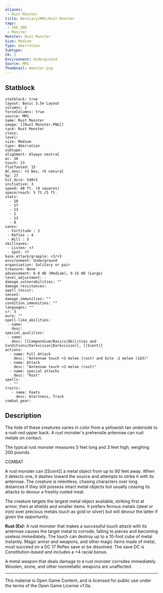 ```yaml
---
aliases:
 - Rust Monster
title: Bestiary/MM1/Rust Monster
tags: 
 - 35E_SRD
 - Monster
Monster: Rust Monster
Size: Medium
Type: Aberration
Subtype: 
CR: 3
Environnent: Underground
Source: MM1
Thumbnail: monster.png
---
```


## Statblock

```statblock
statblock: true
layout: Basic 3.5e Layout
columns: 2
forceColumns: true
source: MM1 
name: Rust Monster
image: [[Rust Monster.PNG]]
race: Rust Monster
class: 
level: 
size: Medium
type: Aberration
subtype: 
alignment: Always neutral
ac: 18
touch: 13
flatfooted: 15
AC_desc: +3 Dex, +5 natural
hp: 27
hit_dice: 5d8+5
initiative: 3
speed: 40 ft. (8 squares)
space/reach: 5 ft./5 ft.
stats:
  - 10
  - 17
  - 13
  - 2
  - 13
  - 8
saves:
 - Fortitude : 2
 - Reflex : 4
 - Will : 5
skillsaves:
 - Listen: +7
 - Spot: +7
base_attack/grapple: +3/+3
environment: Underground
organization: Solitary or pair
treasure: None
advancement: 6-8 HD (Medium); 9-15 HD (Large)
level_adjustment: -
damage_vulnerabilities: ""
damage_resistances: 
spell_resist: 
senses: 
damage_immunities: ""
condition_immunities: ""
languages: ""
cr: 3
aura: ""
spell-like_abilities:
 - name: 
   desc: 
special_qualities:
 - name:
   desc: [[Compendium/Basics/Abilities and Conditions/Darkvision|Darkvision]], [[Scent]]
actions:
  - name: Full Attack
    desc: "Antennae touch +3 melee (rust) and bite -2 melee (1d3)"
  - name: Attack
    desc: "Antennae touch +3 melee (rust)"
  - name: special attacks
    desc: "Rust"
spells:
  - ""
traits:
   - name: Feats
     desc: Alertness, Track
combat_gear:  
```

## Description



The hide of these creatures varies in color from a yellowish tan underside to a rust-red upper back. A rust monster's prehensile antennae can rust metals on contact.

The typical rust monster measures 5 feet long and 3 feet high, weighing 200 pounds.

COMBAT

A rust monster can [[Scent]] a metal object from up to 90 feet away. When it detects one, it dashes toward the source and attempts to strike it with its antennae. The creature is relentless, chasing characters over long distances if they still possess intact metal objects but usually ceasing its attacks to devour a freshly rusted meal.

The creature targets the largest metal object available, striking first at armor, then at shields and smaller items. It prefers ferrous metals (steel or iron) over precious metals (such as gold or silver) but will devour the latter if given the opportunity.


**Rust (Ex):** A rust monster that makes a successful touch attack with its antennae causes the target metal to corrode, falling to pieces and becoming useless immediately. The touch can destroy up to a 10-foot cube of metal instantly. Magic armor and weapons, and other magic items made of metal, must succeed on a DC 17 Reflex save or be dissolved. The save DC is Constitution-based and includes a +4 racial bonus.

A metal weapon that deals damage to a rust monster corrodes immediately. Wooden, stone, and other nonmetallic weapons are unaffected.

---

This material is Open Game Content, and is licensed for public use under the terms of the Open Game License v1.0a.

